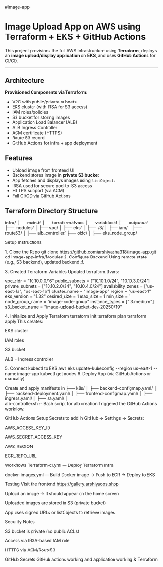 #image-app
# Image Upload App on AWS using Terraform + EKS + GitHub Actions

This project provisions the full AWS infrastructure using **Terraform**, deploys an **image upload/display application** on **EKS**, and uses **GitHub Actions** for CI/CD.

---

## Architecture

**Provisioned Components via Terraform:**

- VPC with public/private subnets
- EKS cluster (with IRSA for S3 access)
- IAM roles/policies
- S3 bucket for storing images
- Application Load Balancer (ALB)
- ALB Ingress Controller
- ACM certificate (HTTPS)
- Route 53 record 
- GitHub Actions for infra + app deployment

## Features

- Upload image from frontend UI
- Backend stores image in **private S3 bucket**
- App fetches and displays images using `listObjects`
- IRSA used for secure pod-to-S3 access
- HTTPS support (via ACM)
- Full CI/CD via GitHub Actions 

## Terraform Directory Structure

infra/
├── main.tf
├── terraform.tfvars
├── variables.tf
├── outputs.tf
├── modules/
│   ├── vpc/
│   ├── eks/
│   ├── s3/
│   ├── iam/
│   ├── route53/
│   ├── alb_controller/
    ├── oidc/
│   ├── eks_node_group/

Setup Instructions

1️. Clone the Repo
git clone https://github.com/arshiyasha318/image-app.git
cd image-app-infra/Modules
2️. Configure Backend 
Using remote state (e.g., S3 backend), updated backend.tf.

3️. Created Terraform Variables
Updated terraform.tfvars:

vpc_cidr           = "10.10.0.0/16"
public_subnets     = ["10.10.1.0/24", "10.10.3.0/24"]
private_subnets    = ["10.10.2.0/24", "10.10.4.0/24"]
availability_zones = ["us-east-1a", "us-east-1b"]
cluster_name       = "image-app"
region             = "us-east-1"
eks_version        = "1.32"
desired_size       = 1
max_size           = 1
min_size           = 1
node_group_name    = "image-node-group"
instance_types     = ["t3.medium"]
s3_bucket_name     = "image-upload-bucket-dev-20250719"

4️. Initialize and Apply Terraform
terraform init
terraform plan
terraform apply
This creates:

EKS cluster

IAM roles

S3 bucket

ALB + Ingress controller

5️. Connect kubectl to EKS
aws eks update-kubeconfig --region us-east-1 --name image-app
kubectl get nodes
6️. Deploy App (via GitHub Actions or manually)

Create and apply manifests in 
├── k8s/
│   ├── backend-configmap.yaml/
│   ├── backend-deployment.yaml/
│   ├── frontend-configmap.yaml/
│   ├── ingress.yaml/
│   ├── sa.yaml/
│   
alb-controller.sh :- Bash script for alb creation
 Triggered the GitHub Actions workflow.

GitHub Actions Setup
Secrets to add in GitHub → Settings → Secrets:

AWS_ACCESS_KEY_ID

AWS_SECRET_ACCESS_KEY

AWS_REGION

ECR_REPO_URL

Workflows
Terraform-ci.yml — Deploy Terraform infra

docker-images.yml — Build Docker image → Push to ECR → Deploy to EKS

 Testing
Visit the frontend:https://gallery.arshiyaops.shop

Upload an image → It should appear on the home screen

Uploaded images are stored in S3 (private bucket)

App uses signed URLs or listObjects to retrieve images

Security Notes

S3 bucket is private (no public ACLs)

Access via IRSA-based IAM role

HTTPS via ACM/Route53 

GitHub Secrets
GitHub actions working and application working & Terraform
